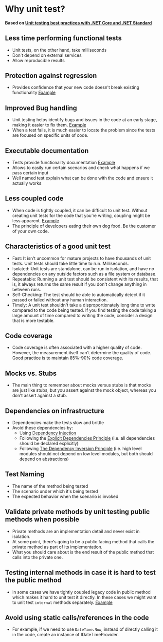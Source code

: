 # Why unit test?

#### Based on [Unit testing best practices with .NET Core and .NET Standard](https://learn.microsoft.com/en-us/dotnet/core/testing/unit-testing-best-practices)

## Less time performing functional tests

- Unit tests, on the other hand, take milliseconds
- Don't depend on external services
- Allow reproducible results

## Protection against regression

- Provides confidence that your new code doesn't break existing functionality [Example](examples/regression_example.md)

## Improved Bug handling
- Unit testing helps identify bugs and issues in the code at an early stage, making it easier to fix them. [Example](examples/bug_identification.md)
- When a test fails, it is much easier to locate the problem since the tests are focused on specific units of code.

## Executable documentation

- Tests provide functionality documentation [Example](examples/documentation_example.md)
- Allows to easily run certain scenarios and check what happens if we pass certain input
- Well named test explain what can be done with the code and ensure it actually works

## Less coupled code

- When code is tightly coupled, it can be difficult to unit test. Without creating unit tests for the code that you're
  writing, coupling might be less apparent. [Example](examples/tightly_coupled.md)
- The principle of developers eating their own dog food. Be the customer of your own code.

## Characteristics of a good unit test

- Fast: It isn't uncommon for mature projects to have thousands of unit tests. Unit tests should take little time to
  run. Milliseconds.
- Isolated: Unit tests are standalone, can be run in isolation, and have no dependencies on any outside factors such as
  a file system or database.
- Repeatable: Running a unit test should be consistent with its results, that is, it always returns the same result if
  you don't change anything in between runs.
- Self-Checking: The test should be able to automatically detect if it passed or failed without any human interaction.
- Timely: A unit test shouldn't take a disproportionately long time to write compared to the code being tested. If you
  find testing the code taking a large amount of time compared to writing the code, consider a design that is more
  testable.

## Code coverage

- Code coverage is often associated with a higher quality of code. However, the measurement itself can't determine the
  quality of code. Good practice is to maintain 85%-90% code coverage.

## Mocks vs. Stubs
- The main thing to remember about mocks versus stubs is that mocks are just like stubs, but you assert against the mock object, whereas you don't assert against a stub.

## Dependencies on infrastructure
- Dependencies make the tests slow and brittle
- Avoid these dependencies by:
  - Using [Dependency Injection](https://learn.microsoft.com/en-us/dotnet/core/extensions/dependency-injection)
  - Following the [Explicit Dependencies Principle](https://deviq.com/principles/explicit-dependencies-principle) (i.e. all dependencies should be declared explicitly)
  - Following [The Dependency Inversion Principle](https://deviq.com/principles/dependency-inversion-principle) (i.e. high level modules should not depend on low level modules, but both should depend on abstractions)

## Test Naming
- The name of the method being tested
- The scenario under which it's being tested
- The expected behavior when the scenario is invoked

## Validate private methods by unit testing public methods when possible
- Private methods are an implementation detail and never exist in isolation.
- At some point, there's going to be a public facing method that calls the private method as part of its implementation.
- What you should care about is the end result of the public method that calls into the private one.

## Testing internal methods in case it is hard to test the public method
- In some cases we have tightly coupled legacy code in public method which makes it hard to unit test it directly. In these cases we might want to unit test `internal` methods separately. [Example](examples/testing_internal.md)

## Avoid using static calls/references in the code
- For example, if we need to use `DateTime.Now`, instead of directly calling it in the code, create an instance of IDateTimeProvider.